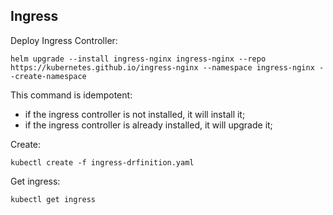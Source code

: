 ## Ingress
Deploy Ingress Controller:
```shell
helm upgrade --install ingress-nginx ingress-nginx --repo https://kubernetes.github.io/ingress-nginx --namespace ingress-nginx --create-namespace
```
This command is idempotent:
* if the ingress controller is not installed, it will install it;
* if the ingress controller is already installed, it will  upgrade it;

Create:
```shell
kubectl create -f ingress-drfinition.yaml
```
Get ingress:
```shell
kubectl get ingress
```

